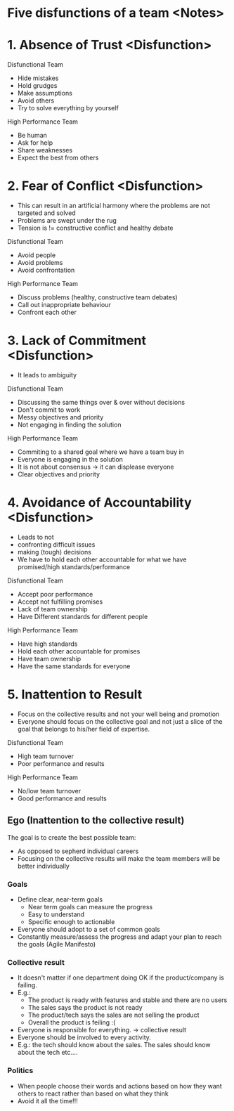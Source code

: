 # Five disfunctions of a team \<Notes\>

# 1. Absence of Trust \<Disfunction\>
Disfunctional Team
* Hide mistakes
* Hold grudges
* Make assumptions
* Avoid others
* Try to solve everything by yourself

High Performance Team
* Be human
* Ask for help
* Share weaknesses
* Expect the best from others

# 2. Fear of Conflict \<Disfunction\>
* This can result in an artificial harmony where the problems are not targeted and solved
* Problems are swept under the rug
* Tension is != constructive conflict and healthy debate

Disfunctional Team
* Avoid people
* Avoid problems
* Avoid confrontation

High Performance Team
* Discuss problems (healthy, constructive team debates)
* Call out inappropriate behaviour
* Confront each other

# 3. Lack of Commitment \<Disfunction\>
* It leads to ambiguity

Disfunctional Team
* Discussing the same things over & over without decisions
* Don't commit to work
* Messy objectives and priority
* Not engaging in finding the solution

High Performance Team
* Commiting to a shared goal where we have a team buy in
* Everyone is engaging in the solution
 * It is not about consensus -> it can displease everyone  
* Clear objectives and priority


# 4. Avoidance of Accountability \<Disfunction\>
* Leads to not
 * confronting difficult issues
 * making (tough) decisions
* We have to hold each other accountable for what we have promised/high standards/performance

Disfunctional Team
* Accept poor performance
* Accept not fulfilling promises
* Lack of team ownership
* Have Different standards for different people

High Performance Team
* Have high standards
* Hold each other accountable for promises
* Have team ownership
* Have the same standards for everyone


# 5. Inattention to Result
* Focus on the collective results and not your well being and promotion
* Everyone should focus on the collective goal and not just a slice of the goal that belongs to his/her field of expertise.

Disfunctional Team
* High team turnover
* Poor performance and results

High Performance Team
* No/low team turnover
* Good performance and results


## Ego (Inattention to the collective result)

The goal is to create the best possible team:
* As opposed to sepherd individual careers
* Focusing on the collective results will make the team members will be better individually

### Goals 

* Define clear, near-term goals
  * Near term goals can measure the progress
  * Easy to understand
  * Specific enough to actionable
* Everyone should adopt to a set of common goals
* Constantly measure/assess the progress and adapt your plan to reach the goals (Agile Manifesto)

### Collective result 

* It doesn't matter if one department doing OK if the product/company is failing.
* E.g.:
  * The product is ready with features and stable and there are no users
  * The sales says the product is not ready
  * The product/tech says the sales are not selling the product
  * Overall the product is feiling :(
* Everyone is responsible for everything. -> collective result
* Everyone should be involved to every activity.
*  E.g.: the tech should know about the sales. The sales should know about the tech etc....

### Politics
* When people choose their words and actions based on how they want others to react rather than based on what they think
* Avoid it all the time!!!

